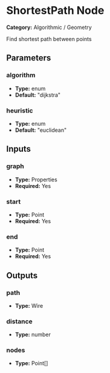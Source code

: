 
# ShortestPath Node

**Category:** Algorithmic / Geometry

Find shortest path between points

## Parameters


### algorithm
- **Type:** enum
- **Default:** "dijkstra"





### heuristic
- **Type:** enum
- **Default:** "euclidean"





## Inputs


### graph
- **Type:** Properties
- **Required:** Yes



### start
- **Type:** Point
- **Required:** Yes



### end
- **Type:** Point
- **Required:** Yes



## Outputs


### path
- **Type:** Wire



### distance
- **Type:** number



### nodes
- **Type:** Point[]




